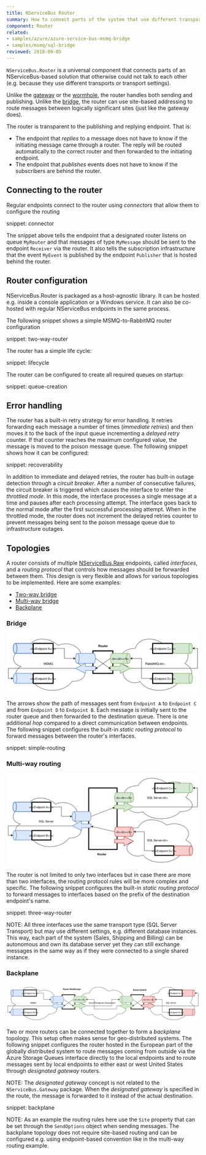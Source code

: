 ```yaml
---
title: NServiceBus Router
summary: How to connect parts of the system that use different transports 
component: Router
related:
- samples/azure/azure-service-bus-msmq-bridge
- samples/msmq/sql-bridge
reviewed: 2018-09-05
---
```


`NServiceBus.Router` is a universal component that connects parts of an NServiceBus-based solution that otherwise could not talk to each other (e.g. because they use different transports or transport settings).

Unlike the [gateway](/nservicebus/gateway/) or the [wormhole](/nservicebus/wormhole/), the router handles both sending and publishing. Unlike the [bridge](/nservicebus/bridge/), the router can use site-based addressing to route messages between logically significant sites (just like the gateway does).

The router is transparent to the publishing and replying endpoint. That is:

 * The endpoint that *replies* to a message does not have to know if the initiating message came through a router. The reply will be routed automatically to the correct router and then forwarded to the initiating endpoint.
 * The endpoint that *publishes* events does not have to know if the subscribers are behind the router.


## Connecting to the router

Regular endpoints connect to the router using *connectors* that allow them to configure the routing

snippet: connector

The snippet above tells the endpoint that a designated router listens on queue `MyRouter` and that messages of type `MyMessage` should be sent to the endpoint `Receiver` via the router. It also tells the subscription infrastructure that the event `MyEvent` is published by the endpoint `Publisher` that is hosted behind the router.


## Router configuration

NServiceBus.Router is packaged as a host-agnostic library. It can be hosted e.g. inside a console application or a Windows service. It can also be co-hosted with regular NServiceBus endpoints in the same process.

The following snippet shows a simple MSMQ-to-RabbitMQ router configuration

snippet: two-way-router

The router has a simple life cycle:

snippet: lifecycle

The router can be configured to create all required queues on startup:

snippet: queue-creation


## Error handling

The router has a built-in retry strategy for error handling. It retries forwarding each message a number of times (*immediate retries*) and then moves it to the back of the input queue incrementing a *delayed retry* counter. If that counter reaches the maximum configured value, the message is moved to the poison message queue. The following snippet shows how it can be configured:

snippet: recoverability

In addition to immediate and delayed retries, the router has built-in outage detection through a *circuit breaker*. After a number of consecutive failures, the circuit breaker is triggered which causes the interface to enter the *throttled mode*. In this mode, the interface processes a single message at a time and pauses after each processing attempt. The interface goes back to the normal mode after the first successful processing attempt. When in the throttled mode, the router does not increment the delayed retries counter to prevent messages being sent to the poison message queue due to infrastructure outages.

## Topologies

A router consists of multiple [NServiceBus.Raw](/nservicebus/rawmessaging/) endpoints, called *interfaces*, and a *routing protocol* that controls how messages should be forwarded between them. This design is very flexible and allows for various topologies to be implemented. Here are some examples:

 * [Two-way bridge](bridge.md)
 * [Multi-way bridge](multi-way.md)
 * [Backplane](backplane.md)


### Bridge

![Bridge](bridge.svg)

The arrows show the path of messages sent from `Endpoint A` to `Endpoint C` and from `Endpoint D` to `Endpoint B`. Each message is initially sent to the router queue and then forwarded to the destination queue. There is one additional *hop* compared to a direct communication between endpoints. The following snippet configures the built-in *static routing protocol* to forward messages between the router's interfaces.

snippet: simple-routing


### Multi-way routing

![Multi-way](multi-way.svg)

The router is not limited to only two interfaces but in case there are more than two interfaces, the routing protocol rules will be more complex and specific. The following snippet configures the built-in *static routing protocol* to forward messages to interfaces based on the prefix of the destination endpoint's name.

snippet: three-way-router

NOTE: All three interfaces use the same transport type (SQL Server Transport) but may use different settings, e.g. different database instances. This way, each part of the system (Sales, Shipping and Billing) can be autonomous and own its database server yet they can still exchange messages in the same way as if they were connected to a single shared instance.


### Backplane

![Backplane](backplane.svg)

Two or more routers can be connected together to form a _backplane_ topology. This setup often makes sense for geo-distributed systems. The following snippet configures the router hosted in the European part of the globally distributed system to route messages coming from outside via the Azure Storage Queues interface directly to the local endpoints and to route messages sent by local endpoints to either east or west United States through *designated gateway* routers.

NOTE: The *designated gateway* concept is not related to the `NServiceBus.Gateway` package. When the *designated gateway* is specified in the route, the message is forwarded to it instead of the actual destination.

snippet: backplane

NOTE: As an example the routing rules here use the `Site` property that can be set through the `SendOptions` object when sending messages. The backplane topology does not require site-based routing and can be configured e.g. using endpoint-based convention like in the multi-way routing example.
